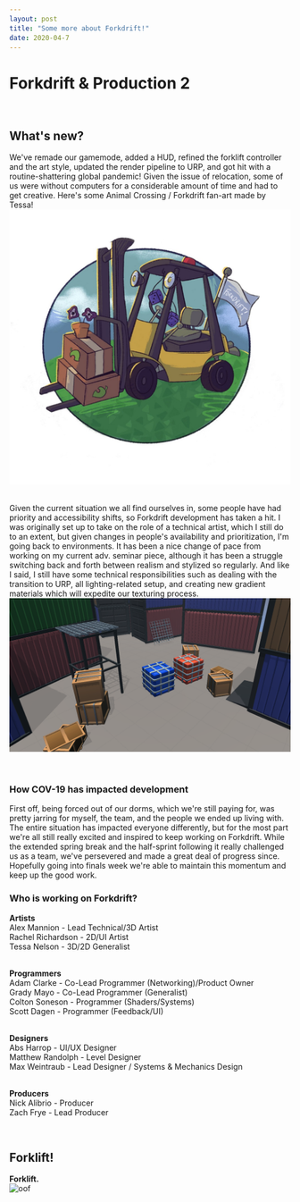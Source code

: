 ```yaml
---
layout: post
title: "Some more about Forkdrift!"
date: 2020-04-7
---
```


Forkdrift & Production 2
===============
<br/>

## What's new?

We've remade our gamemode, added a HUD, refined the forklift controller and the art style, updated the render pipeline to URP, and got hit with a routine-shattering global pandemic! 
Given the issue of relocation, some of us were without computers for a considerable amount of time and had to get creative. Here's some Animal Crossing / Forkdrift fan-art made by Tessa!<br/>
![oof](/images/tessaacfd.jfif)<br/><br/>

Given the current situation we all find ourselves in, some people have had priority and accessibility shifts, so Forkdrift development has taken a hit. 
I was originally set up to take on the role of a technical artist, which I still do to an extent, but given changes in people's availability and prioritization, I'm going back to environments. 
It has been a nice change of pace from working on my current adv. seminar piece, although it has been a struggle switching back and forth between realism and stylized so regularly. 
And like I said, I still have some technical responsibilities such as dealing with the transition to URP, all lighting-related setup, and creating new gradient materials which will expedite our texturing process.
<br/>
![oof](/images/updatedlighting.png)

<br/>

### How COV-19 has impacted development
First off, being forced out of our dorms, which we're still paying for, was pretty jarring for myself, the team, and the people we ended up living with. 
The entire situation has impacted everyone differently, but for the most part we're all still really excited and inspired to keep working on Forkdrift. 
While the extended spring break and the half-sprint following it really challenged us as a team, we've persevered and made a great deal of progress since. 
Hopefully going into finals week we're able to maintain this momentum and keep up the good work.
<br/>

### Who is working on Forkdrift?
**Artists**<br/>
Alex Mannion - Lead Technical/3D Artist<br/>
Rachel Richardson - 2D/UI Artist<br/>
Tessa Nelson - 3D/2D Generalist<br/><br/>

**Programmers**<br/>
Adam Clarke - Co-Lead Programmer (Networking)/Product Owner<br/>
Grady Mayo - Co-Lead Programmer (Generalist)<br/>
Colton Soneson - Programmer (Shaders/Systems)<br/>
Scott Dagen - Programmer (Feedback/UI)<br/><br/>

**Designers**<br/>
Abs Harrop - UI/UX Designer<br/>
Matthew Randolph - Level Designer<br/>
Max Weintraub - Lead Designer / Systems & Mechanics Design<br/><br/>

**Producers**<br/>
Nick Alibrio - Producer<br/>
Zach Frye - Lead Producer<br/>

<br/>

## Forklift!

**Forklift.**<br/>
![oof](/images/forkdriftcapture.gif)<br/><br/>

<br/> 

